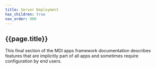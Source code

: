 ```yaml
---
title: Server Deployment
has_children: true
nav_order: 900
---
```


## {{page.title}}

This final section of the MDI apps framework
documentation describes features that are 
implicitly part of all apps and sometimes
require configuration by end users.
